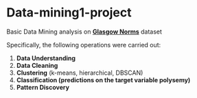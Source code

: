 # Data-mining1-project
Basic Data Mining analysis on [**Glasgow Norms**](https://link.springer.com/article/10.3758/s13428-018-1099-3) dataset 

Specifically, the following operations were carried out:
1. **Data Understanding** 
2. **Data Cleaning**
3. **Clustering** (k-means, hierarchical, DBSCAN)
4. **Classification (predictions on the target variable polysemy)**
5. **Pattern Discovery**
